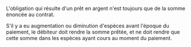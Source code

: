 L'obligation qui résulte d'un prêt en argent n'est toujours que de la somme énoncée au contrat.


S'il y a eu augmentation ou diminution d'espèces avant l'époque du paiement, le débiteur doit rendre la somme prêtée, et ne doit rendre que cette somme dans les espèces ayant cours au moment du paiement.


  
